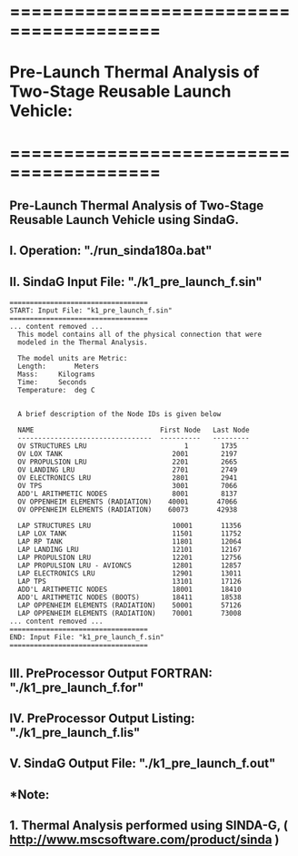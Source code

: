 
# ========================================
# Pre-Launch Thermal Analysis of Two-Stage Reusable Launch Vehicle:
# ========================================

## Pre-Launch Thermal Analysis of Two-Stage Reusable Launch Vehicle using SindaG.

##
## I. Operation: "./run_sinda180a.bat"


##
## II. SindaG Input File: "./k1_pre_launch_f.sin"

    ==================================
    START: Input File: "k1_pre_launch_f.sin"
    ==================================
    ... content removed ...
      This model contains all of the physical connection that were
      modeled in the Thermal Analysis.

      The model units are Metric:
      Length:		Meters
      Mass:		Kilograms
      Time:		Seconds
      Temperature:	deg C
      
      
      A brief description of the Node IDs is given below

      NAME                               First Node   Last Node
      ---------------------------------  ----------   ---------
      OV STRUCTURES LRU                        1        1735
      OV LOX TANK                           2001        2197
      OV PROPULSION LRU                     2201        2665
      OV LANDING LRU                        2701        2749
      OV ELECTRONICS LRU                    2801        2941
      OV TPS                                3001        7066
      ADD'L ARITHMETIC NODES                8001        8137
      OV OPPENHEIM ELEMENTS (RADIATION)    40001       47066
      OV OPPENHEIM ELEMENTS (RADIATION)    60073       42938

      LAP STRUCTURES LRU                    10001       11356
      LAP LOX TANK                          11501       11752
      LAP RP TANK                           11801       12064
      LAP LANDING LRU                       12101       12167
      LAP PROPULSION LRU                    12201       12756
      LAP PROPULSION LRU - AVIONCS          12801       12857
      LAP ELECTRONICS LRU                   12901       13011
      LAP TPS                               13101       17126
      ADD'L ARITHMETIC NODES                18001       18410
      ADD'L ARITHMETIC NODES (BOOTS)        18411       18538
      LAP OPPENHEIM ELEMENTS (RADIATION)    50001       57126
      LAP OPPENHEIM ELEMENTS (RADIATION)    70001       73008
    ... content removed ...
    ==================================
    END: Input File: "k1_pre_launch_f.sin"
    ==================================

##
## III. PreProcessor Output FORTRAN: "./k1_pre_launch_f.for"
##
## IV. PreProcessor Output Listing: "./k1_pre_launch_f.lis"
##
## V. SindaG Output File: "./k1_pre_launch_f.out"

## 
## *Note: 
## 1. Thermal Analysis performed using SINDA-G, ( http://www.mscsoftware.com/product/sinda )
